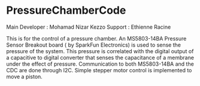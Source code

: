 # PressureChamberCode

Main Developer : Mohamad Nizar Kezzo
Support : Ethienne Racine

This is for the control of a pressure chamber. An MS5803-14BA Pressure Sensor Breakout board ( by SparkFun Electronics)  is used to sense the pressure of the system.
This pressure is correlated with the digital output of a capacitive to digital converter that senses the capacitance of a membrane under the effect of pressure. Communication to both MS5803-14BA and the CDC are done through I2C. Simple stepper motor control is implemented to move a piston. 

